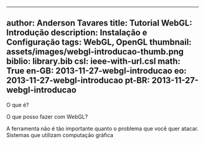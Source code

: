 ------------------------------
author: Anderson Tavares
title: Tutorial WebGL: Introdução
description: Instalação e Configuração
tags: WebGL, OpenGL
thumbnail: assets/images/webgl-introducao-thumb.png
biblio: library.bib
csl: ieee-with-url.csl
math: True
en-GB: 2013-11-27-webgl-introducao
eo: 2013-11-27-webgl-introducao
pt-BR: 2013-11-27-webgl-introducao
------------------------------

O que é?

O que posso fazer com WebGL?

A ferramenta não é tão importante quanto o problema que você quer atacar. Sistemas que utilizam computação gráfica 